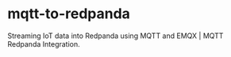 # mqtt-to-redpanda
Streaming IoT data into Redpanda using MQTT and EMQX | MQTT Redpanda Integration.
